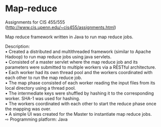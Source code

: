 # Map-reduce
Assignments for CIS 455/555 (http://www.cis.upenn.edu/~cis455/assignments.html)

Map reduce framework written in Java to run map reduce jobs. 

Description: <br />
• Created a distributed and multithreaded framework (similar to Apache Hadoop) to run map reduce jobs using java servlets. <br />
• Consisted of a master servlet where the map reduce job and its parameters were submitted to multiple workers via a RESTful architecture. <br />
• Each worker had its own thread pool and the workers coordinated with each other to run the map reduce job. <br />
• The map phase consisted of each worker reading the input files from its local directory using a thread pool. <br />
• The intermediate keys were shuffled by hashing it to the corresponding worker. SHA-1 was used for hashing. <br />
• The workers coordinated with each other to start the reduce phase once the mapping was over.  <br />
• A simple UI was created for the Master to instantiate map reduce jobs. <br />
⇨ Programming platform: Java
